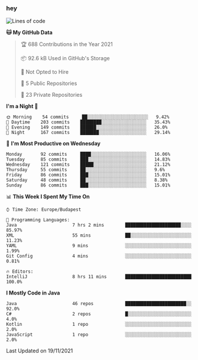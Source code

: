 ### hey

<!--START_SECTION:waka-->
![Lines of code](https://img.shields.io/badge/From%20Hello%20World%20I%27ve%20Written-468582%20lines%20of%20code-blue)

**🐱 My GitHub Data** 

> 🏆 688 Contributions in the Year 2021
 > 
> 📦 92.6 kB Used in GitHub's Storage 
 > 
> 🚫 Not Opted to Hire
 > 
> 📜 5 Public Repositories 
 > 
> 🔑 23 Private Repositories  
 > 
**I'm a Night 🦉** 

```text
🌞 Morning    54 commits     ██░░░░░░░░░░░░░░░░░░░░░░░   9.42% 
🌆 Daytime    203 commits    ████████░░░░░░░░░░░░░░░░░   35.43% 
🌃 Evening    149 commits    ██████░░░░░░░░░░░░░░░░░░░   26.0% 
🌙 Night      167 commits    ███████░░░░░░░░░░░░░░░░░░   29.14%

```
📅 **I'm Most Productive on Wednesday** 

```text
Monday       92 commits     ████░░░░░░░░░░░░░░░░░░░░░   16.06% 
Tuesday      85 commits     ███░░░░░░░░░░░░░░░░░░░░░░   14.83% 
Wednesday    121 commits    █████░░░░░░░░░░░░░░░░░░░░   21.12% 
Thursday     55 commits     ██░░░░░░░░░░░░░░░░░░░░░░░   9.6% 
Friday       86 commits     ███░░░░░░░░░░░░░░░░░░░░░░   15.01% 
Saturday     48 commits     ██░░░░░░░░░░░░░░░░░░░░░░░   8.38% 
Sunday       86 commits     ███░░░░░░░░░░░░░░░░░░░░░░   15.01%

```


📊 **This Week I Spent My Time On** 

```text
⌚︎ Time Zone: Europe/Budapest

💬 Programming Languages: 
Java                     7 hrs 2 mins        █████████████████████░░░░   85.97% 
XML                      55 mins             ██░░░░░░░░░░░░░░░░░░░░░░░   11.23% 
YAML                     9 mins              ░░░░░░░░░░░░░░░░░░░░░░░░░   1.99% 
Git Config               4 mins              ░░░░░░░░░░░░░░░░░░░░░░░░░   0.81%

🔥 Editors: 
IntelliJ                 8 hrs 11 mins       █████████████████████████   100.0%

```

**I Mostly Code in Java** 

```text
Java                     46 repos            ███████████████████████░░   92.0% 
C#                       2 repos             █░░░░░░░░░░░░░░░░░░░░░░░░   4.0% 
Kotlin                   1 repo              ░░░░░░░░░░░░░░░░░░░░░░░░░   2.0% 
JavaScript               1 repo              ░░░░░░░░░░░░░░░░░░░░░░░░░   2.0%

```



 Last Updated on 19/11/2021
<!--END_SECTION:waka-->
